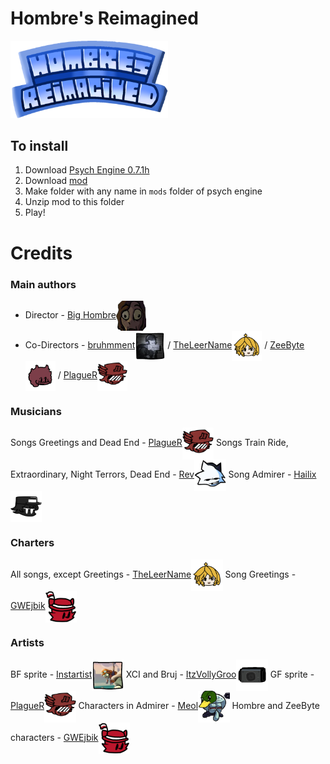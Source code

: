 # Hombre's Reimagined
<img src="images/logo.png" width="50%"/>

## To install
1. Download [Psych Engine 0.7.1h](https://github.com/ShadowMario/FNF-PsychEngine/releases/tag/0.7.1h)
2. Download [mod](https://github.com/TheLeerName/vs-hombre-reimagined/archive/refs/heads/main.zip)
3. Make folder with any name in `mods` folder of psych engine
4. Unzip mod to this folder
5. Play!

# Credits
### Main authors
- Director - [Big Hombre](https://www.youtube.com/@TheBigHombre)<img src="images/credits/BigHombre.png" width="10%" align="center">
- Co-Directors - [bruhmment](https://discord.com/users/1002414876066598953)<img src="images/credits/bruhmment.png" width="10%" align="center"/> / [TheLeerName](https://gamebanana.com/members/2017530)<img src="images/credits/TheLeerName.png" width="10%" align="center"/> / [ZeeByte](https://gamebanana.com/members/1767062)<img src="images/credits/ZeeByte.png" width="10%" align="center"/> / [PlagueR](https://www.youtube.com/@plagueanimations3380)<img src="images/credits/PlagueR.png" width="10%" align="center"/>

### Musicians
Songs Greetings and Dead End - [PlagueR](https://www.youtube.com/@plagueanimations3380)<img src="images/credits/PlagueR.png" width="10%" align="center"/>
Songs Train Ride, Extraordinary, Night Terrors, Dead End - [Rev](https://discord.com/users/1120300645476466748)<img src="images/credits/Rev.png" width="10%" align="center"/>
Song Admirer - [Hailix](https://gamebanana.com/members/2620633)<img src="images/credits/Hailix.png" width="10%" align="center"/>

### Charters
All songs, except Greetings - [TheLeerName](https://gamebanana.com/members/2017530)<img src="images/credits/TheLeerName.png" width="10%" align="center"/>
Song Greetings - [GWEjbik](https://twitter.com/ejbik12)<img src="images/credits/GWEjbik.png" width="10%" align="center"/>

### Artists
BF sprite - [Instartist](https://gamebanana.com/members/2228871)<img src="images/credits/Instartist.png" width="10%" align="center"/>
XCI and Bruj - [ItzVollyGroo](https://discord.com/users/779616731290140693)<img src="images/credits/ItzVollyGroo.png" width="10%" align="center"/>
GF sprite - [PlagueR](https://www.youtube.com/@plagueanimations3380)<img src="images/credits/PlagueR.png" width="10%" align="center"/>
Characters in Admirer - [Meol](https://www.youtube.com/channel/UCObXy_18AhmOoqBdWZrvtuQ)<img src="images/credits/Meol.png" width="10%" align="center"/>
Hombre and ZeeByte characters - [GWEjbik](https://twitter.com/ejbik12)<img src="images/credits/GWEjbik.png" width="10%" align="center"/>